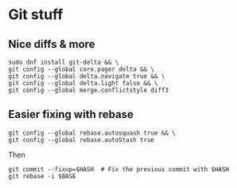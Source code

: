 # Git stuff

## Nice diffs & more

```shell
sudo dnf install git-delta && \
git config --global core.pager delta && \
git config --global delta.navigate true && \
git config --global delta.light false && \
git config --global merge.conflictstyle diff3
```

## Easier fixing with rebase
```shell
git config --global rebase.autosquash true && \
git config --global rebase.autoStash true
```

Then
```shell
git commit --fixup=$HASH  # Fix the previous commit with $HASH
git rebase -i $BASE 
```
